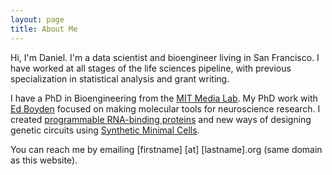 ```yaml
---
layout: page
title: About Me
---
```


Hi, I'm Daniel.  I'm a data scientist and bioengineer living in San Francisco.  I have worked at all stages of the life sciences pipeline, with previous specialization in statistical analysis and grant writing.  

I have a PhD in Bioengineering from the [MIT Media Lab](https://www.media.mit.edu/).  My PhD work with [Ed Boyden](http://syntheticneurobiology.org/) focused on making molecular tools for neuroscience research.  I created [programmable RNA-binding proteins](http://syntheticneurobiology.org/publications/publicationdetail/249/25) and new ways of designing genetic circuits using [Synthetic Minimal Cells](http://syntheticneurobiology.org/publications/publicationdetail/258/25).

You can reach me by emailing [firstname] [at] [lastname].org (same domain as this website).
